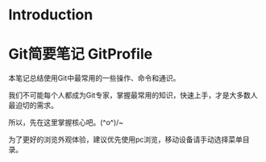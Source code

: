 # Introduction

# Git简要笔记	GitProfile

本笔记总结使用Git中最常用的一些操作、命令和通识。

我们不可能每个人都成为Git专家，掌握最常用的知识，快速上手，才是大多数人最迫切的需求。

所以，先在这里掌握核心吧。\(^o^)/~



为了更好的浏览外观体验，建议优先使用pc浏览，移动设备请手动选择菜单目录。